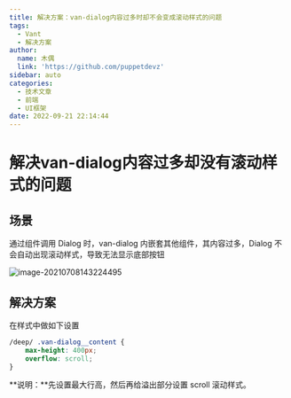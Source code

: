 ```yaml
---
title: 解决方案：van-dialog内容过多时却不会变成滚动样式的问题
tags:
  - Vant
  - 解决方案
author:
  name: 木偶
  link: 'https://github.com/puppetdevz'
sidebar: auto
categories:
  - 技术文章
  - 前端
  - UI框架
date: 2022-09-21 22:14:44
---
```

# 解决van-dialog内容过多却没有滚动样式的问题

## 场景

通过组件调用 Dialog 时，van-dialog 内嵌套其他组件，其内容过多，Dialog 不会自动出现滚动样式，导致无法显示底部按钮

![image-20210708143224495](https://oss.puppetdevz.top/image/note/ef727b324fb70c17dba47541cc6a0ec8.png)

## 解决方案

在样式中做如下设置

```css
/deep/ .van-dialog__content {
    max-height: 400px;
    overflow: scroll;
}
```

**说明：**先设置最大行高，然后再给溢出部分设置 scroll 滚动样式。
